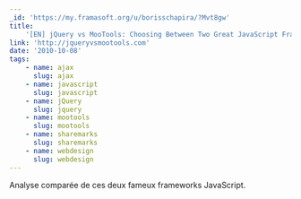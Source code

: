 ```yaml
---
_id: 'https://my.framasoft.org/u/borisschapira/?Mvt8gw'
title:
    '[EN] jQuery vs MooTools: Choosing Between Two Great JavaScript Frameworks'
link: 'http://jqueryvsmootools.com'
date: '2010-10-08'
tags:
    - name: ajax
      slug: ajax
    - name: javascript
      slug: javascript
    - name: jQuery
      slug: jquery
    - name: mootools
      slug: mootools
    - name: sharemarks
      slug: sharemarks
    - name: webdesign
      slug: webdesign
---
```


<div class="markdown"><p>Analyse comparée de ces deux fameux frameworks JavaScript.
</p></div>
